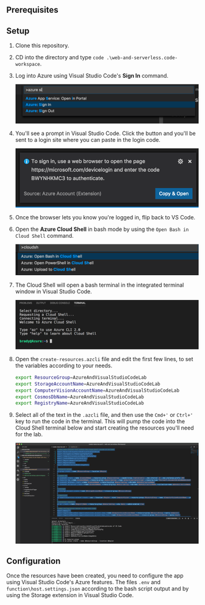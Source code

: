 ## Prerequisites

## Setup

1. Clone this repository.
1. CD into the directory and type `code .\web-and-serverless.code-workspace`.
1. Log into Azure using Visual Studio Code's **Sign In** command. 

    ![Sign In](media/azure-sign-in.png)

1. You'll see a prompt in Visual Studio Code. Click the button and you'll be sent to a login site where you can paste in the login code. 

    ![Copy and Open](media/copy-and-open.png)

1. Once the browser lets you know you're logged in, flip back to VS Code. 

1. Open the **Azure Cloud Shell** in bash mode by using the `Open Bash in Cloud Shell` command. 

    ![Cloud Shell](media/cloud-shell.png)

1. The Cloud Shell will open a bash terminal in the integrated terminal window in Visual Studio Code. 

    ![Cloud Shell Terminal](media/terminal.png)

1. Open the `create-resources.azcli` file and edit the first few lines, to set the variables according to your needs. 

    ```bash
    export ResourceGroup=AzureAndVisualStudioCodeLab
    export StorageAccountName=AzureAndVisualStudioCodeLab
    export ComputerVisionAccountName=AzureAndVisualStudioCodeLab
    export CosmosDbName=AzureAndVisualStudioCodeLab
    export RegistryName=AzureAndVisualStudioCodeLab
    ```

1. Select all of the text in the `.azcli` file, and then use the `Cmd+'` or `Ctrl+'` key to run the code in the terminal. This will pump the code into the Cloud Shell terminal below and start creating the resources you'll need for the lab. 

    ![Setup runnning](media/az-script-running.png)


## Configuration

Once the resources have been created, you need to configure the app using Visual Studio Code's Azure features. The files `.env` and `function\host.settings.json` according to the bash script output and by using the Storage extension in Visual Studio Code. 